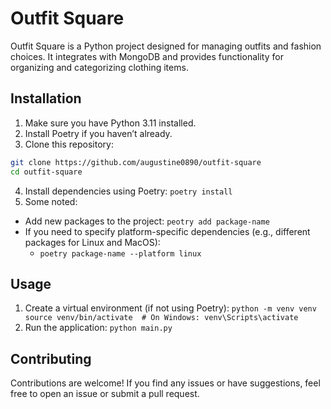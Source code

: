 # Outfit Square
Outfit Square is a Python project designed for managing outfits and fashion choices. It integrates with MongoDB and provides functionality for organizing and categorizing clothing items.

## Installation
1. Make sure you have Python 3.11 installed.
2. Install Poetry if you haven’t already.
3. Clone this repository:
```bash
git clone https://github.com/augustine0890/outfit-square
cd outfit-square
```
4. Install dependencies using Poetry: `poetry install`
5. Some noted:
- Add new packages to the project: `peotry add package-name`
- If you need to specify platform-specific dependencies (e.g., different packages for Linux and MacOS):
  - `poetry package-name --platform linux`

## Usage
1. Create a virtual environment (if not using Poetry): `python -m venv venv source venv/bin/activate  # On Windows: venv\Scripts\activate`
2. Run the application: `python main.py`

## Contributing
Contributions are welcome! If you find any issues or have suggestions, feel free to open an issue or submit a pull request.